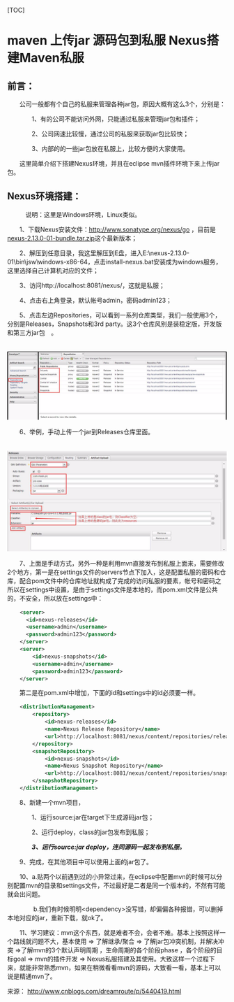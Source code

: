 [TOC]



# maven 上传jar 源码包到私服 Nexus搭建Maven私服

## 前言：

　　公司一般都有个自己的私服来管理各种jar包，原因大概有这么3个，分别是：

　　　　1、有的公司不能访问外网，只能通过私服来管理jar包和插件；

　　　　2、公司网速比较慢，通过公司的私服来获取jar包比较快；

　　　　3、内部的的一些jar包放在私服上，比较方便的大家使用。

　　这里简单介绍下搭建Nexus环境，并且在eclipse mvn插件环境下来上传jar包。

## Nexus环境搭建：

　　　说明：这里是Windows环境，Linux类似。

　　1、下载Nexus安装文件：<http://www.sonatype.org/nexus/go> ，目前是[nexus-2.13.0-01-bundle.tar.zip](http://www.sonatype.com/oss-thank-you-zip)这个最新版本；

　　2、解压到任意目录，我这里解压到E盘，进入E:\nexus-2.13.0-01\bin\jsw\windows-x86-64，点击install-nexus.bat安装成为windows服务，这里选择自己计算机对应的文件；

　　3、访问http://localhost:8081/nexus/，这就是私服；

　　4、点击右上角登录，默认帐号admin，密码admin123；

　　5、点击左边Repositories，可以看到一系列仓库类型，我们一般使用3个，分别是Releases，Snapshots和3rd party。这3个仓库风别是装稳定版，开发版和第三方jar包　。

　　![img](image-201708141623/0.09513109922409058.png)

　　6、举例，手动上传一个jar到Releases仓库里面。

　　　![img](image-201708141623/0.23068013228476048.png)

　　7、上面是手动方式，另外一种是利用mvn直接发布到私服上面来，需要修改2个地方，第一是在settings文件的servers节点下加入，这是配置私服的密码和仓库，配合pom文件中的仓库地址就构成了完成的访问私服的要素，帐号和密码之所以在settings中设置，是由于settings文件是本地的，而pom.xml文件是公共的，不安全，所以放在settings中：

```xml
    <server>
      <id>nexus-releases</id>
      <username>admin</username>
      <password>admin123</password>
    </server>
    <server>
        <id>nexus-snapshots</id>
        <username>admin</username>
        <password>admin123</password>
    </server>
```

　　第二是在pom.xml中增加，下面的id和settings中的id必须要一样。

```xml
    <distributionManagement>
        <repository>
            <id>nexus-releases</id>
            <name>Nexus Release Repository</name>
            <url>http://localhost:8081/nexus/content/repositories/releases/</url>
        </repository>
        <snapshotRepository>
            <id>nexus-snapshots</id>
            <name>Nexus Snapshot Repository</name>
            <url>http://localhost:8081/nexus/content/repositories/snapshots/</url>
        </snapshotRepository>
    </distributionManagement>
```

　　8、新建一个mvn项目，

　　　　1、运行source:jar在target下生成源码jar包；

　　　　2、运行deploy，class的jar包发布到私服；

　　　　***3、运行source:jar deploy，连同源码一起发布到私服。***

　　9、完成，在其他项目中可以使用上面的jar包了。

　　10、a.贴两个以前遇到过的小异常过来，在eclipse中配置mvn的时候可以分别配置mvn的目录和settings文件，不过最好是二者是同一个版本的，不然有可能就会出问题。

　　　　 b.我们有时候明明\<dependency>没写错，却偏偏各种报错，可以删掉本地对应的jar，重新下载，就ok了。

　　11、学习建议：mvn这个东西，就是难者不会，会者不难。基本上按照这样一个路线就问题不大，基本使用 => 了解继承/聚合 => 了解jar包冲突机制，并解决冲突 =>了解mvn的3个默认声明周期 ，生命周期的各个阶段phase ，各个阶段的目标goal => mvn的插件开发 => Nexus私服搭建及其使用。大致这样一个过程下来，就能非常熟悉mvn，如果在稍微看看mvn的源码，大致看一看，基本上可以说是精通mvn了。

来源： <http://www.cnblogs.com/dreamroute/p/5440419.html>
